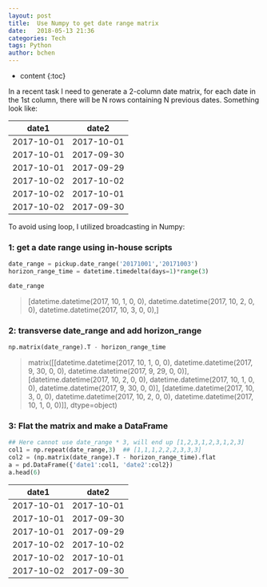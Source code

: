 ```yaml
---
layout: post
title:  Use Numpy to get date range matrix
date:   2018-05-13 21:36
categories: Tech
tags: Python
author: bchen
---
```


* content
{:toc}

In a recent task I need to generate a 2-column date matrix, for each date in the 1st column, there will be N rows containing N previous dates. Something look like:


date1|date2
----|----
|2017-10-01 |2017-10-01|
|2017-10-01 |2017-09-30|
|2017-10-01 |2017-09-29|
|2017-10-02 |2017-10-02|
|2017-10-02 |2017-10-01|
|2017-10-02 |2017-09-30|





To avoid using loop, I utilized broadcasting in Numpy:

### 1: get a date range using in-house scripts
``` python
date_range = pickup.date_range('20171001','20171003')
horizon_range_time = datetime.timedelta(days=1)*range(3)

date_range

```

> [datetime.datetime(2017, 10, 1, 0, 0),
> datetime.datetime(2017, 10, 2, 0, 0),
> datetime.datetime(2017, 10, 3, 0, 0),]



### 2: transverse date_range and add horizon_range
```python
np.matrix(date_range).T - horizon_range_time

```
>matrix([[datetime.datetime(2017, 10, 1, 0, 0),
         datetime.datetime(2017, 9, 30, 0, 0),
         datetime.datetime(2017, 9, 29, 0, 0)],
        [datetime.datetime(2017, 10, 2, 0, 0),
         datetime.datetime(2017, 10, 1, 0, 0),
         datetime.datetime(2017, 9, 30, 0, 0)],
        [datetime.datetime(2017, 10, 3, 0, 0),
         datetime.datetime(2017, 10, 2, 0, 0),
         datetime.datetime(2017, 10, 1, 0, 0)]], dtype=object)
         
 
### 3: Flat the matrix and make a DataFrame
```python
## Here cannot use date_range * 3, will end up [1,2,3,1,2,3,1,2,3]
col1 = np.repeat(date_range,3)  ## [1,1,1,2,2,2,3,3,3]
col2 = (np.matrix(date_range).T - horizon_range_time).flat
a = pd.DataFrame({'date1':col1, 'date2':col2})
a.head(6)
```

date1 |	date2
----|----
2017-10-01 | 	2017-10-01
2017-10-01 |	2017-09-30
2017-10-01 |	2017-09-29
2017-10-02 |	2017-10-02
2017-10-02 |	2017-10-01
2017-10-02 |	2017-09-30


 
